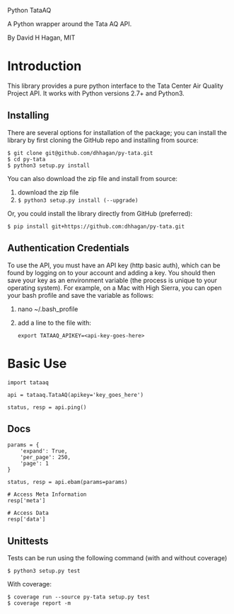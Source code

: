 Python TataAQ

A Python wrapper around the Tata AQ API.

By David H Hagan, MIT

# Introduction

This library provides a pure python interface to the Tata Center Air Quality Project API.
It works with Python versions 2.7+ and Python3.

## Installing

There are several options for installation of the package; you can install the library by
first cloning the GitHub repo and installing from source:

    $ git clone git@github.com/dhhagan/py-tata.git
    $ cd py-tata
    $ python3 setup.py install

You can also download the zip file and install from source:

  1. download the zip file
  2. `$ python3 setup.py install (--upgrade)`

Or, you could install the library directly from GitHub (preferred):

    $ pip install git+https://github.com:dhhagan/py-tata.git


## Authentication Credentials

To use the API, you must have an API key (http basic auth), which can be found by
logging on to your account and adding a key. You should then save your key as an
environment variable (the process is unique to your operating system). For example, on a
Mac with High Sierra, you can open your bash profile and save the variable as follows:

  1. nano ~/.bash_profile
  2. add a line to the file with:

        `export TATAAQ_APIKEY=<api-key-goes-here>`


# Basic Use

    import tataaq

    api = tataaq.TataAQ(apikey='key_goes_here')

    status, resp = api.ping()

## Docs

    params = {
        'expand': True,
        'per_page': 250,
        'page': 1
    }

    status, resp = api.ebam(params=params)

    # Access Meta Information
    resp['meta']

    # Access Data
    resp['data']

## Unittests

Tests can be run using the following command (with and without coverage)

    $ python3 setup.py test

With coverage:

    $ coverage run --source py-tata setup.py test
    $ coverage report -m
